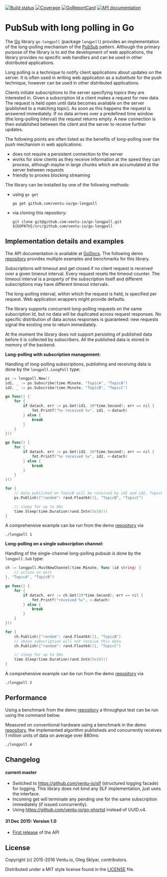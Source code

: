 
[![Build status][buildimage]][travis] [![Coverage][codecovimage]][codecov] [![GoReportCard][goreportcardimage]][goreportcard] [![API documentation][godocimage]][docs]

# PubSub with long polling in Go

The [Go][go] library `go-longpoll` (package `longpoll`) provides an implementation of the
long-polling mechanism of the [PubSub][pubsub] pattern. Although the primary purpose of the
library is to aid the development of web applications, the library provides no specific web
handlers and  can be used in other distributed applications.

Long polling is a technique to notify client applications about updates on the server. It is often
used in writing web application as a substitute for the push technique, however can be used in
other distributed applications.

Clients initiate subscriptions to the server specifying topics they are interested in. Given a
subscription Id a client makes a request for new data. The request is held open until data becomes
available on the server (published to a matching topic). As soon as this happens the request is
answered immediately. If no data arrives over a predefined time window (the long-polling interval)
the request returns empty. A new connection is then established between the client and the server
to receive further updates.

The following points are often listed as the benefits of long-polling over the push mechanism in web
applications:

* does not require a persistent connection to the server
* works for slow clients as they receive information at the speed they can process, although
maybe in large chunks which are accumulated at the server between requests
* friendly to proxies blocking streaming

The library can be installed by one of the following methods:

* using `go get`

	```
	go get github.com/ventu-io/go-longpoll
	```

* via cloning this repository:

	```
	git clone git@github.com:ventu-io/go-longpoll.git ${GOPATH}/src/github.com/ventu-io/go-longpoll
	```

## Implementation details and examples

The API documentation is available at [GoDocs][docs]. The following demo [repository][demo]
provides multiple examples and benchmarks for this library.

Subscriptions will timeout and get closed if no client request is received over a given timeout
interval. Every request resets the timeout counter. The timeout interval is a property of the
subscription itself and different subscriptions may have different timeout intervals.

The long-polling interval, within which the request is held, is specified per request. Web
application wrappers might provide defaults.

The library supports concurrent long-polling requests on the same subscription Id, but no data will
be duplicated across request responses. No specific distribution of data across responses is
guaranteed: new requests signal the existing one to return immediately.

At the moment the library does not support persisting of published data before it is collected by
subscribers. All the published data is stored in memory of the backend.


**Long-polling with subscription management:**

Handling of long-polling subscriptions, publishing and receiving data is done by the
`longpoll.LongPoll` type:

```go
ps := longpoll.New()
id1, _ := ps.Subscribe(time.Minute, "TopicA", "TopicB")
id2, _ := ps.Subscribe(time.Minute, "TopicB", "TopicC")

go func() {
	for {
		if datach, err := ps.Get(id1, 30*time.Second); err == nil {
			fmt.Printf("%v received %v", id1, <-datach)
		} else {
			break
		}
	}
}()

go func() {
	for {
		if datach, err := ps.Get(id2, 20*time.Second); err == nil {
			fmt.Printf("%v received %v", id2, <-datach)
		} else {
			break
		}
	}
}()

for {
	// data published on TopicB will be received by id1 and id2, TopicC by id2 only
	ps.Publish({"random": rand.Float64()}, "TopicB", "TopicC")

	// sleep for up to 50s
	time.Sleep(time.Duration(rand.Intn(5e10)))
}
```
A comprehensive example can be run from the demo [repository][demo] via

    ./longpoll 1

**Long-polling on a single subscription channel:**

Handling of the single-channel long-polling pubsub is done by the `longpoll.Sub` type:

```go
ch := longpoll.MustNewChannel(time.Minute, func (id string) {
	// action on exit
}, "TopicA", "TopicB")

go func() {
	for {
		if datach, err := ch.Get(20*time.Second); err == nil {
			fmt.Printf("received %v", <-datach)
		} else {
			break
		}
	}
}()

for {
	ch.Publish({"random": rand.Float64()}, "TopicB")
	// above subscription will not receive this data
	ch.Publish({"random": rand.Float64()}, "TopicC")

	// sleep for up to 50s
	time.Sleep(time.Duration(rand.Intn(5e10)))
}
```
A comprehensive example can be run from the demo [repository][demo] via

    ./longpoll 2

## Performance

Using a benchmark from the demo [repository][demo] a throughput test can be run using the
command below.

Measured on conventional hardware using a benchmark in the demo [repository][demo], the
implemented algorithm publisheds and concurrently receives 1 million units of data on average over
880ms:

    ./longpoll 4

## Changelog

#### current master

* Switched to https://github.com/ventu-io/slf (structured logging facade)
  for logging. This library does not bind any SLF implementation, just uses 
  the interface.
* Incoming get will terminate any pending one for the same subscription 
  immediately (if issued concurrently).
* Using https://github.com/ventu-io/go-shortid instead of UUID.v4.

#### 31 Dec 2015: Version 1.0

* [First release](https://github.com/ventu-io/go-longpoll/releases/tag/v1.0) of the API

## License

Copyright (c) 2015-2016 Ventu.io, Oleg Sklyar, contributors.

Distributed under a MIT style license found in the [LICENSE][license] file.

[go]: https://golang.org
[godocimage]: http://img.shields.io/badge/godoc-reference-blue.svg?style=flat
[buildimage]: https://travis-ci.org/ventu-io/go-longpoll.svg?branch=master
[travis]: https://travis-ci.org/ventu-io/go-longpoll
[pubsub]: https://en.wikipedia.org/wiki/Publish–subscribe_pattern
[docs]: https://godoc.org/github.com/ventu-io/go-longpoll
[license]: https://github.com/ventu-io/go-longpoll/blob/master/LICENSE

[codecovimage]: https://codecov.io/github/ventu-io/go-longpoll/coverage.svg?branch=master
[codecov]: https://codecov.io/github/ventu-io/go-longpoll?branch=master

[demo]:    https://github.com/go-examples/longpoll

[goreportcard]: http://goreportcard.com/report/ventu-io/go-longpoll
[goreportcardimage]: https://img.shields.io/badge/goreportcard-A%2B-brightgreen.svg
